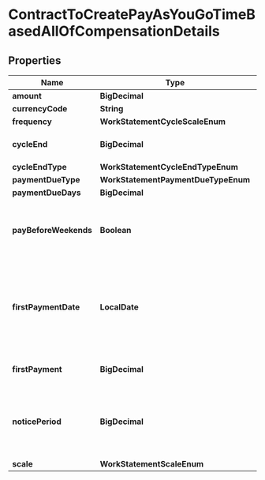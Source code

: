 

# ContractToCreatePayAsYouGoTimeBasedAllOfCompensationDetails


## Properties

| Name | Type | Description | Notes |
|------------ | ------------- | ------------- | -------------|
|**amount** | **BigDecimal** |  |  |
|**currencyCode** | **String** |  |  |
|**frequency** | **WorkStatementCycleScaleEnum** |  |  |
|**cycleEnd** | **BigDecimal** | Date invoice cycle ends. |  |
|**cycleEndType** | **WorkStatementCycleEndTypeEnum** |  |  |
|**paymentDueType** | **WorkStatementPaymentDueTypeEnum** |  |  |
|**paymentDueDays** | **BigDecimal** |  |  |
|**payBeforeWeekends** | **Boolean** | If the payment due is on a weekend, pay on Friday. |  [optional] |
|**firstPaymentDate** | **LocalDate** | Short date in format ISO-8601 (YYYY-MM-DD). For example 2022-12-31. |  [optional] |
|**firstPayment** | **BigDecimal** | First payment amount. |  [optional] |
|**noticePeriod** | **BigDecimal** | Days before to notice the termination of contract for eather party. |  [optional] |
|**scale** | **WorkStatementScaleEnum** |  |  |



